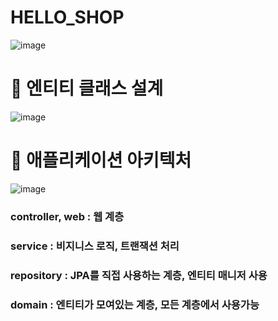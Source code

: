 # HELLO_SHOP
![image](https://user-images.githubusercontent.com/112360835/207264694-7b2c4f8d-5dde-4ad4-8a8e-7a79ec72429f.png)
<br>
# 🧩 엔티티 클래스 설계<br>
![image](https://user-images.githubusercontent.com/112360835/207264902-82c98dbf-90f8-49a2-8128-da1cac66f943.png)
<br>
# 🧩 애플리케이션 아키텍처<br>
![image](https://user-images.githubusercontent.com/112360835/207264995-4fdc0ba5-1de1-4f13-86c6-3839debd3101.png)
<br>
### controller, web :   웹 계층 <br>
### service :           비지니스 로직, 트랜잭션 처리 <br>
### repository : JPA를 직접 사용하는 계층, 엔티티 매니저 사용 <br>
### domain : 엔티티가 모여있는 계층, 모든 계층에서 사용가능

